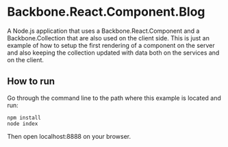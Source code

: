 # Backbone.React.Component.Blog
A Node.js application that uses a Backbone.React.Component and a Backbone.Collection that are also used on the client side. This is just an example of how to setup the first rendering of a component on the server and also keeping the collection updated with data both on the services and on the client.

## How to run
Go through the command line to the path where this example is located and run:
```shell
npm install
node index
```
Then open localhost:8888 on your browser.
